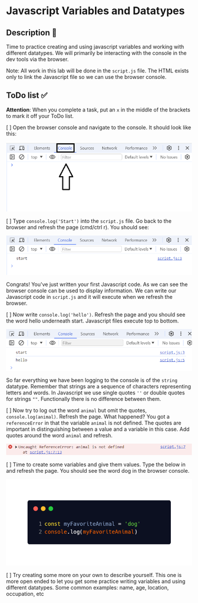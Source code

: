 # Javascript Variables and Datatypes

## Description 📄
Time to practice creating and using javascript variables and working with different datatypes. We will primarily be interacting with the console in the dev tools via the browser.

Note: All work in this lab will be done in the `script.js` file. The HTML exists only to link the Javascript file so we can use the browser console. 

## ToDo list ✅
**Attention**: When you complete a task, put an `x` in the middle of the brackets to mark it off your ToDo list.

[ ] Open the browser console and navigate to the console. It should look like this:

![example_1](./assets/code_examples/example_1.png)

[ ] Type `console.log('Start')` into the `script.js` file. Go back to the browser and refresh the page (cmd/ctrl r). You should see:

![example_2](./assets/code_examples/example_2.png)

Congrats! You've just written your first Javascript code. As we can see the browser console can be used to display information. We can write our Javascript code in `script.js` and it will execute when we refresh the browser.

[ ] Now write `console.log('hello')`. Refresh the page and you should see the word hello underneath start. Javascript files execute top to bottom.

![example_3](./assets/code_examples/example_3.png)

So far everything we have been logging to the console is of the `string` datatype. Remember that strings are a sequence of characters representing letters and words. In Javascript we use single quotes `''` or double quotes for strings `""`. Functionally there is no difference between them.

[ ] Now try to log out the word `animal` but omit the quotes, `console.log(animal)`. Refresh the page. What happened? You got a `referenceError` in that the variable `animal` is not defined. The quotes are important in distinguishing between a value and a variable in this case. Add quotes around the word `animal` and refresh.

![example_4](./assets/code_examples/example_4.png)

[ ] Time to create some variables and give them values. Type the below in and refresh the page. You should see the word dog in the browser console.

![example_5](./assets/code_examples/example_5.png)

[ ] Try creating some more on your own to describe yourself. This one is more open ended to let you get some practice writing variables and using different datatypes. Some common examples: name, age, location, occupation, etc
